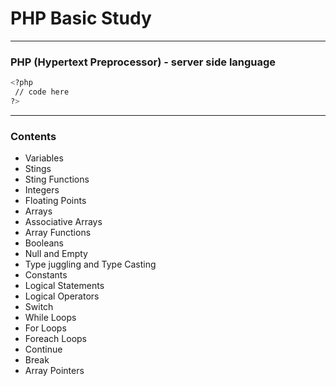 # PHP Basic Study
---
### PHP (Hypertext Preprocessor) - server side language

 ```sh
<?php
  // code here
?>
 ```
---
### Contents
* Variables
* Stings
* Sting Functions
* Integers
* Floating Points
* Arrays
* Associative Arrays
* Array Functions
* Booleans
* Null and Empty
* Type juggling and Type Casting
* Constants
* Logical Statements
* Logical Operators
* Switch
* While Loops
* For Loops
* Foreach Loops
* Continue
* Break
* Array Pointers
